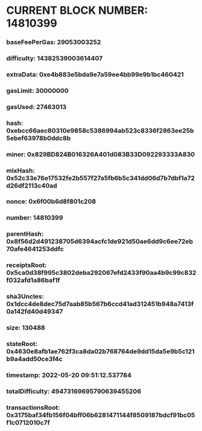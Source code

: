 # CURRENT BLOCK NUMBER: 14810399

### baseFeePerGas: 29053003252
### difficulty: 14382539003614407
### extraData: 0xe4b883e5bda9e7a59ee4bb99e9b1bc460421
### gasLimit: 30000000
### gasUsed: 27463013
### hash: 0xebcc66aec80310e9858c5386994ab523c8336f2863ee25b5ebef63978b0ddc8b
### miner: 0x829BD824B016326A401d083B33D092293333A830
### mixHash: 0x52c33e76e17532fe2b557f27a5fb6b5c341dd06d7b7dbf1a72d26df2113c40ad
### nonce: 0x6f00b6d8f801c208
### number: 14810399
### parentHash: 0x8f56d2d491238705d6394acfc1de921d50ae6dd9c6ee72eb70afe4641253ddfc
### receiptsRoot: 0x5ca0d38f995c3802deba292067efd2433f90aa4b9c99c832f032afd1a86baf1f
### sha3Uncles: 0x1dcc4de8dec75d7aab85b567b6ccd41ad312451b948a7413f0a142fd40d49347
### size: 130488
### stateRoot: 0x4630e8afb1ae762f3ca8da02b768764de9dd15da5e9b5c121b9a4add50ce3f4c
### timestamp: 2022-05-20 09:51:12.537784
### totalDifficulty: 49473169695790639455206
### transactionsRoot: 0x3175baf34fb156f04bff06b6281471144f8509187bdcf91bc05f1c0712010c7f
